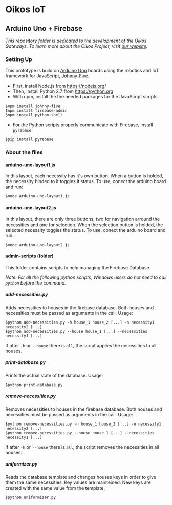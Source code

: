 # Oikos IoT
## Arduino Uno + Firebase

_This repository folder is dedicated to the development of the Oikos Gateways. To learn more about the Oikos Project, visit [our website](http://oikosngo.org)._

### Setting Up

This prototype is build on [Arduino Uno](https://www.arduino.cc/en/Main/ArduinoBoardUno) boards using the robotics and IoT framework for JavaScript, [Johnny-Five](https://github.com/rwaldron/johnny-five).

* First, install Node.js from <https://nodejs.org/>
* Then, install Python 2.7 from <https://python.org>
* With npm, install the the needed packages for the JavaScript scripts
```
$npm install johnny-five
$npm install firebase-admin
$npm install python-shell
```
* For the Python scripts properly communicate with Firebase, install `pyrebase`
```
$pip install pyrebase
```

### About the files

#### arduino-uno-layout1.js

In this layout, each necessity has it's own button. When a button is holded, the necessity binded to it toggles it status. To use, conect the arduino board and run:
```
$node arduino-uno-layout1.js
```

#### arduino-uno-layout2.js

In this layout, there are only three buttons, two for navigation arround the necessities and one for selection. When the selection button is holded, the selected necessity toggles the status. To use, conect the arduino board and run:
```
$node arduino-uno-layout2.js
```

#### admin-scripts (folder)

This folder contains scripts to help managing the Firebase Database.

_Note: For all the following python scripts, Windows users do not need to call `python` before the command._

##### add-necessities.py

Adds necessities to houses in the firebase database. Both houses and necessities must be passed as arguments in the call. Usage:
```
$python add-necessities.py -h house_1 house_2 [...] -n necessity1 necessity2 [...]
$python add-necessities.py --house house_1 [...] --necessities necessity1 [...]
```
If after `-h` or `--house` there is `all`, the script applies the necessities to all houses.

##### print-database.py

Prints the actual state of the database. Usage:
```
$python print-database.py
```

##### remove-necessities.py

Removes necessities to houses in the firebase database. Both houses and necessities must be passed as arguments in the call. Usage:
```
$python remove-necessities.py -h house_1 house_2 [...] -n necessity1 necessity2 [...]
$python remove-necessities.py --house house_1 [...] --necessities necessity1 [...]
```
If after `-h` or `--house` there is `all`, the script removes the necessities in all houses.

##### uniformizer.py

Reads the database template and changes houses keys in order to give them the same necessities. Key values are mainteined. New keys are created with the same value from the template.
```
$python uniformizer.py
```